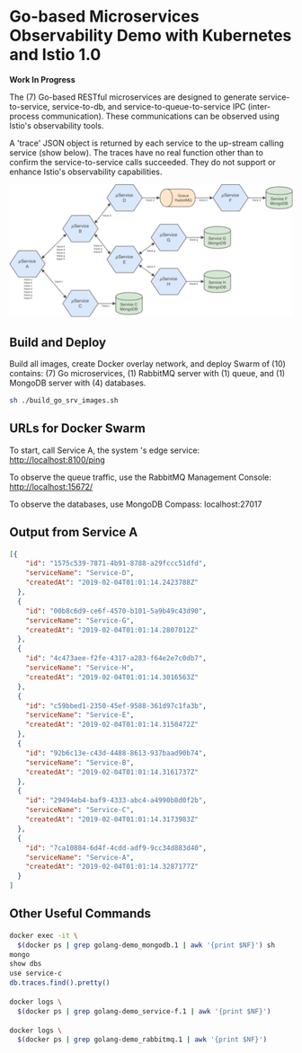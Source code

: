 # Go-based Microservices Observability Demo with Kubernetes and Istio 1.0

__Work In Progress__

The (7) Go-based RESTful microservices are designed to generate service-to-service, service-to-db, and service-to-queue-to-service IPC (inter-process communication). These communications can be observed using Istio's observability tools.

A 'trace' JSON object is returned by each service to the up-stream calling service (show below). The traces have no real function other than to confirm the service-to-service calls succeeded. They do not support or enhance Istio's observability capabilities.

![Architecture Diagram](architecture_diagram.png)

## Build and Deploy

Build all images, create Docker overlay network, and deploy Swarm of (10) contains: (7) Go microservices, (1) RabbitMQ server with (1) queue, and (1) MongoDB server with (4) databases.

```bash
sh ./build_go_srv_images.sh
```

## URLs for Docker Swarm

To start, call Service A, the system
's edge service: <http://localhost:8100/ping>

To observe the queue traffic, use the RabbitMQ Management Console: <http://localhost:15672/>

To observe the databases, use MongoDB Compass: localhost:27017

## Output from Service A

```json
[{
    "id": "1575c539-7871-4b91-8788-a29fccc51dfd",
    "serviceName": "Service-D",
    "createdAt": "2019-02-04T01:01:14.2423788Z"
  },
  {
    "id": "00b8c6d9-ce6f-4570-b101-5a9b49c43d90",
    "serviceName": "Service-G",
    "createdAt": "2019-02-04T01:01:14.2807012Z"
  },
  {
    "id": "4c473aee-f2fe-4317-a283-f64e2e7c0db7",
    "serviceName": "Service-H",
    "createdAt": "2019-02-04T01:01:14.3016563Z"
  },
  {
    "id": "c59bbed1-2350-45ef-9588-361d97c1fa3b",
    "serviceName": "Service-E",
    "createdAt": "2019-02-04T01:01:14.3150472Z"
  },
  {
    "id": "92b6c13e-c43d-4488-8613-937baad90b74",
    "serviceName": "Service-B",
    "createdAt": "2019-02-04T01:01:14.3161737Z"
  },
  {
    "id": "29494eb4-baf9-4333-abc4-a4990b8d0f2b",
    "serviceName": "Service-C",
    "createdAt": "2019-02-04T01:01:14.3173983Z"
  },
  {
    "id": "7ca10884-6d4f-4cdd-adf9-9cc34d883d40",
    "serviceName": "Service-A",
    "createdAt": "2019-02-04T01:01:14.3287177Z"
  }
]
```

## Other Useful Commands

```bash
docker exec -it \
  $(docker ps | grep golang-demo_mongodb.1 | awk '{print $NF}') sh
mongo
show dbs
use service-c
db.traces.find().pretty()

docker logs \
  $(docker ps | grep golang-demo_service-f.1 | awk '{print $NF}')

docker logs \
  $(docker ps | grep golang-demo_rabbitmq.1 | awk '{print $NF}')
```
